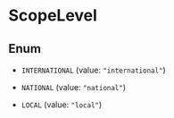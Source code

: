

# ScopeLevel

## Enum


* `INTERNATIONAL` (value: `"international"`)

* `NATIONAL` (value: `"national"`)

* `LOCAL` (value: `"local"`)



